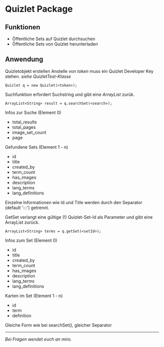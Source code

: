 # Quizlet Package

## Funktionen

- Öffentliche Sets auf Quizlet durchsuchen
- Öffentliche Sets von Quizlet herunterladen

## Anwendung

Quizletobjekt erstellen
Anstelle von *token* muss ein Quizlet Developer Key stehen. *siehe QuizletTest-Klasse*

	Quizlet q = new Quizlet(<token>);


Suchfunktion erfordert Suchstring und gibt eine *ArrayList<String>* zurük.

	ArrayList<String> result = q.searchSet(<search>);


Infos zur Suche (Element 0)

- total_results
- total_pages
- image_set_count
- page


Gefundene Sets (Element 1 - n)

- id
- title
- created_by
- term_count
- has_images
- description
- lang_terms
- lang_definitions


Einzelne Informationen wie Id und Title werden durch den Separator (default ':::') getrennt.


GetSet verlangt eine gültige (!) Quizlet-Set-Id als Parameter und gibt eine ArrayList<String> zurück.

	ArrayList<String> terms = q.getSet(<setId>);


Infos zum Set (Element 0)

- id
- title
- created_by
- term_count
- has_images
- description
- lang_terms
- lang_definitions


Karten im Set (Element 1 - n)

- id
- term
- definition


Gleiche Form wie bei searchSet(), gleicher Separator

_ _ _ _ _ _ _ _ _ _ _ _ _ _ _ _

*Bei Fragen wendet euch an miro.*

